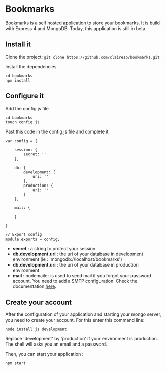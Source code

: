 Bookmarks
====================
Bookmarks is a self hosted application to store your bookmarks.
It is build with Express 4 and MongoDB.
Today, this application is still in beta.

Install it
---------------------
Clone the project:
`git clone https://github.com/claireso/bookmarks.git`

Install the dependencies
```
cd bookmarks
npm install
```

Configure it
---------------------
Add the config.js file
```
cd bookmarks
touch config.js
```

Past this code in the config.js file and complete it
```
var config = {

    session: {
        secret: ''
    },

    db: {
        development: {
            uri: ''
        },
        production: {
            uri: ''
        }
    },

    mail: {
    
    }

}

// Export config
module.exports = config;

```

* **secret** : a string to protect your session
* **db.development.uri** : the uri of your database in development environment (ie : 'mongodb://localhost/bookmarks')
* **db.development.uri** : the uri of your database in production environment
* **mail** : nodemailer is used to send mail if you forgot your password account. You need to add a SMTP configuration. Check the documentation [here](https://github.com/andris9/Nodemailer).    


 Create your account
---------------------
After the configuration of your application and starting your mongo server, you need to create your account. For this enter this command line:
```
node install.js development
```
Replace 'development' by 'production' if your environment is production.
The shell will asks you an email and a password.

Then, you can start your application : 
```
npm start
```


